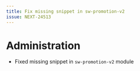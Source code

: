 ```yaml
---
title: Fix missing snippet in sw-promotion-v2
issue: NEXT-24513
---
```

# Administration
* Fixed missing snippet in `sw-promotion-v2` module
